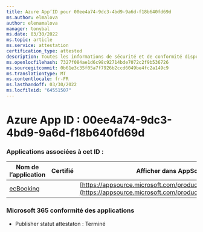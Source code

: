```yaml
---
title: Azure App’ID pour 00ee4a74-9dc3-4bd9-9a6d-f18b640fd69d
ms.author: elmalova
author: elenamalova
manager: tonybal
ms.date: 03/30/2022
ms.topic: article
ms.service: attestation
certification_type: attested
description: Toutes les informations de sécurité et de conformité disponibles pour 00ee4a74-9dc3-4bd9-9a6d-f18b640fd69d.
ms.openlocfilehash: 7327f084ae1d6c98c92714bde7072c2f9b536726
ms.sourcegitcommit: 0b61e3c35f05a7f7926b2ccd6049be4fc2a149c9
ms.translationtype: MT
ms.contentlocale: fr-FR
ms.lasthandoff: 03/30/2022
ms.locfileid: "64551507"
---
```

# <a name="azure-app-id-00ee4a74-9dc3-4bd9-9a6d-f18b640fd69d"></a>Azure App ID : 00ee4a74-9dc3-4bd9-9a6d-f18b640fd69d


### <a name="apps-associated-with-this-id"></a>Applications associées à cet ID :
| **Nom de l’application** | **Certifié** | **Afficher dans AppSource** |
|--------------|---------------|-----------------------|
| [ecBooking](../forward/WA200002096.md) |  | [https://appsource.microsoft.com/product/office/WA200002096](https://appsource.microsoft.com/product/office/WA200002096) |

### <a name="microsoft-365-app-compliance-status"></a>Microsoft 365 conformité des applications
- Publisher statut attestaton : Terminé
